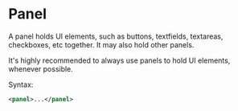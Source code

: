 # Panel

A panel holds UI elements, such as buttons, textfields, textareas, checkboxes, etc together. It may also hold other panels.

It's highly recommended to always use panels to hold UI elements, whenever possible.

Syntax:

```xml
<panel>...</panel>
```